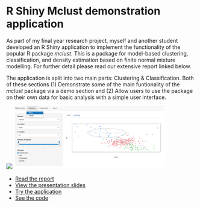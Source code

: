 # R Shiny Mclust demonstration application

As part of my final year research project, myself and another student developed an R Shiny application to implement the functionality of the popular R package _mclust_. This is a package for model-based clustering, classification, and density estimation based on finite normal mixture modelling. For further detail please read our extensive report linked below. 

The application is split into two main parts: Clustering & Classification. Both of these sections (1) Demonstrate some of the main funtionality of the _mclust_ package via a demo section and (2) Allow users to use the package on their own data for basic analysis with a simple user interface.

<img src="https://raw.githubusercontent.com/alanjeffares/elements-of-statistical-learning/master/chapter-2/images/MSE_vs_Dimension_1.png"  width="400"> <img src="https://raw.githubusercontent.com/alanjeffares/mclust-app/master/images/mclust_clustering_demo.png"  width="400">

* [Read the report](https://github.com/alanjeffares/mclust-app/blob/master/report.pdf)
* [View the presentation slides](https://github.com/alanjeffares/mclust-app/blob/master/presentation.pdf)
* [Try the application](https://mclust.shinyapps.io/apphere/)
* [See the code](https://github.com/alanjeffares/mclust-app/blob/master/mclust_shiny_app.R)
